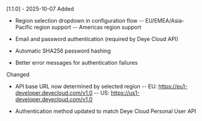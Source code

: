 [1.1.0] - 2025-10-07
Added

- Region selection dropdown in configuration flow
 -- EU/EMEA/Asia-Pacific region support
 -- Americas region support

- Email and password authentication (required by Deye Cloud API)
- Automatic SHA256 password hashing
- Better error messages for authentication failures

Changed

- API base URL now determined by selected region
 -- EU: https://eu1-developer.deyecloud.com/v1.0
 -- US: https://us1-developer.deyecloud.com/v1.0

- Authentication method updated to match Deye Cloud Personal User API
